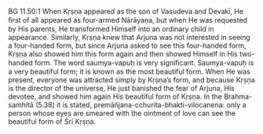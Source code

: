 BG 11.50:1	When Kṛṣṇa appeared as the son of Vasudeva and Devakī, He ﬁrst of all appeared as four-armed Nārāyaṇa, but when He was requested by His parents, He transformed Himself into an ordinary child in appearance. Similarly, Kṛṣṇa knew that Arjuna was not interested in seeing a four-handed form, but since Arjuna asked to see this four-handed form, Kṛṣṇa also showed him this form again and then showed Himself in His two-handed form. The word saumya-vapuḥ is very signiﬁcant. Saumya-vapuḥ is a very beautiful form; it is known as the most beautiful form. When He was present, everyone was attracted simply by Kṛṣṇa’s form, and because Kṛṣṇa is the director of the universe, He just banished the fear of Arjuna, His devotee, and showed him again His beautiful form of Kṛṣṇa. In the Brahma-saṁhitā (5.38) it is stated, premāñjana-cchurita-bhakti-vilocanena: only a person whose eyes are smeared with the ointment of love can see the beautiful form of Śrī Kṛṣṇa.